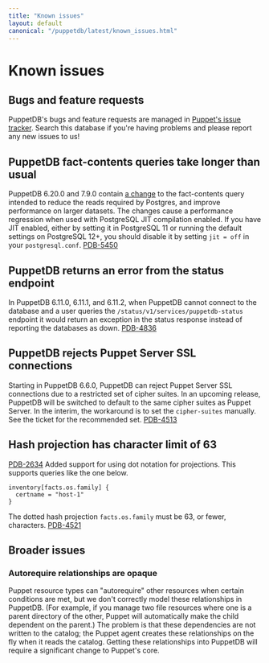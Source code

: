 ```yaml
---
title: "Known issues"
layout: default
canonical: "/puppetdb/latest/known_issues.html"
---
```

# Known issues
## Bugs and feature requests

[tracker]: https://tickets.puppetlabs.com/browse/PDB

PuppetDB's bugs and feature requests are managed in [Puppet's issue tracker][tracker]. Search this database if you're having problems and please report any new issues to us!

## PuppetDB fact-contents queries take longer than usual

PuppetDB 6.20.0 and 7.9.0 contain [a
change](https://tickets.puppetlabs.com/browse/PDB-5259) to the fact-contents
query intended to reduce the reads required by Postgres, and improve
performance on larger datasets. The changes cause a performance regression when
used with PostgreSQL JIT compilation enabled. If you have JIT enabled, either
by setting it in PostgreSQL 11 or running the default settings on PostgreSQL
12+, you should disable it by setting `jit = off` in your `postgresql.conf`.
[PDB-5450](https://tickets.puppetlabs.com/browse/PDB-5450)

## PuppetDB returns an error from the status endpoint

In PuppetDB 6.11.0, 6.11.1, and 6.11.2, when PuppetDB cannot connect to the
database and a user queries the `/status/v1/services/puppetdb-status` endpoint
it would return an exception in the status response instead of reporting the
databases as down.  [PDB-4836](https://tickets.puppetlabs.com/browse/PDB-4836)

## PuppetDB rejects Puppet Server SSL connections

Starting in PuppetDB 6.6.0, PuppetDB can reject Puppet Server SSL connections due to a restricted set of cipher suites.
In an upcoming release, PuppetDB will be switched to default to the same cipher suites as Puppet Server.
In the interim, the workaround is to set the `cipher-suites` manually. See the ticket for the recommended set.
[PDB-4513](https://tickets.puppetlabs.com/browse/PDB-4513)

## Hash projection has character limit of 63

[PDB-2634](https://tickets.puppetlabs.com/browse/PDB-2634) Added support for using dot notation for projections.
This supports queries like the one below.
```
inventory[facts.os.family] {
  certname = "host-1"
}
```
The dotted hash projection `facts.os.family` must be 63, or fewer, characters. [PDB-4521](https://tickets.puppetlabs.com/browse/PDB-4521)

## Broader issues

### Autorequire relationships are opaque

Puppet resource types can "autorequire" other resources when certain conditions are met, but we don't correctly model these relationships in PuppetDB. (For example, if you manage two file resources where one is a parent directory of the other, Puppet will automatically make the child dependent on the parent.) The problem is that these dependencies are not written to the catalog; the Puppet agent creates these relationships on the fly when it reads the catalog. Getting these relationships into PuppetDB will require a significant change to Puppet's core.
